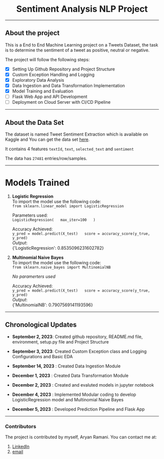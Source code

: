  # <div align='center'> Sentiment Analysis NLP Project </div> 

---

## About the project
This is a End to End Machine Learning project on a Tweets Dataset, the task is to determine the sentiment of a tweet as positive, neutral or negative.

The project will follow the following steps:
- [x] Setting Up Github Repository and Project Structure
- [x] Custom Exception Handling and Logging
- [x] Exploratory Data Analysis
- [x] Data Ingestion and Data Transformation Implementation
- [x] Model Training and Evaluation
- [ ] Flask Web App and API Development
- [ ] Deployment on Cloud Server with CI/CD Pipeline

---

## About the Data Set
The dataset is named Tweet Sentiment Extraction which is available on Kaggle and You can get the data set [here](https://www.kaggle.com/competitions/tweet-sentiment-extraction).

It contains 4 features `textId`, `text`, `selected_text` and `sentiment`

The data has `27481` entries/row/samples.

---

# Models Trained 
1. **Logistic Regression**  
    To import the model use the following code:   
    `from sklearn.linear_model import LogisticRegression`

    Parameters used:  
    `LogisticRegression(  
        max_iter=100  
    )`

    Accuracy Achieved:  
    `y_pred = model.predict(X_test)  
    score = accuracy_score(y_true, y_pred)`  
    *Output*:  
    {'LogisticRegression': 0.8535096231602782}

2. **Multinomial Naive Bayes**  
    To import the model use the following code:   
    `from sklearn.naive_bayes import MultinomialNB`

    *No paramerters used*

    Accuracy Achieved:  
    `y_pred = model.predict(X_test)  
    score = accuracy_score(y_true, y_pred)`  
    *Output*:  
    {'MultinomialNB': 0.7907569141193596}

---

## Chronological Updates

- **September 2, 2023**: Created github repository, README.md file, environment, setup.py file  and Project Structure

- **September 3, 2023**: Created Custom Exception class and Logging Configurations and Basic EDA

- **September 14, 2023** : Created Data Ingestion Module

- **December 1, 2023** : Created Data Transformation Module

- **December 2, 2023** : Created and evaluted models in jupyter notebook

- **December 4, 2023** : Implemented Modular coding to develop LogisticRegression model and Multinomial Naive Bayes

- **December 5, 2023** : Developed Prediction Pipeline and Flask App

---

### Contributors
The project is contributed by myself, Aryan Ramani. You can contact me at:
1. [LinkedIn](https://www.linkedin.com/in/aryan-ramani-a516b5212/)
2. [email](mailto:aryanramani67@gmail.com)